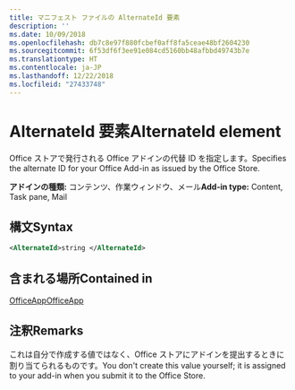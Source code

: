 ```yaml
---
title: マニフェスト ファイルの AlternateId 要素
description: ''
ms.date: 10/09/2018
ms.openlocfilehash: db7c8e97f880fcbef0aff8fa5ceae48bf2604230
ms.sourcegitcommit: 6f53df6f3ee91e084cd5160bb48afbbd49743b7e
ms.translationtype: HT
ms.contentlocale: ja-JP
ms.lasthandoff: 12/22/2018
ms.locfileid: "27433748"
---
```

# <a name="alternateid-element"></a><span data-ttu-id="1c1bd-102">AlternateId 要素</span><span class="sxs-lookup"><span data-stu-id="1c1bd-102">AlternateId element</span></span>

<span data-ttu-id="1c1bd-103">Office ストアで発行される Office アドインの代替 ID を指定します。</span><span class="sxs-lookup"><span data-stu-id="1c1bd-103">Specifies the alternate ID for your Office Add-in as issued by the Office Store.</span></span>

<span data-ttu-id="1c1bd-104">**アドインの種類:** コンテンツ、作業ウィンドウ、メール</span><span class="sxs-lookup"><span data-stu-id="1c1bd-104">**Add-in type:** Content, Task pane, Mail</span></span>

## <a name="syntax"></a><span data-ttu-id="1c1bd-105">構文</span><span class="sxs-lookup"><span data-stu-id="1c1bd-105">Syntax</span></span>

```XML
<AlternateId>string </AlternateId>
```

## <a name="contained-in"></a><span data-ttu-id="1c1bd-106">含まれる場所</span><span class="sxs-lookup"><span data-stu-id="1c1bd-106">Contained in</span></span>

[<span data-ttu-id="1c1bd-107">OfficeApp</span><span class="sxs-lookup"><span data-stu-id="1c1bd-107">OfficeApp</span></span>](officeapp.md)

## <a name="remarks"></a><span data-ttu-id="1c1bd-108">注釈</span><span class="sxs-lookup"><span data-stu-id="1c1bd-108">Remarks</span></span>

<span data-ttu-id="1c1bd-109">これは自分で作成する値ではなく、Office ストアにアドインを提出するときに割り当てられるものです。</span><span class="sxs-lookup"><span data-stu-id="1c1bd-109">You don't create this value yourself; it is assigned to your add-in when you submit it to the Office Store.</span></span>

